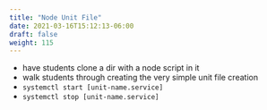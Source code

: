 ```yaml
---
title: "Node Unit File"
date: 2021-03-16T15:12:13-06:00
draft: false
weight: 115
---
```


- have students clone a dir with a node script in it
- walk students through creating the very simple unit file creation
- `systemctl start [unit-name.service]`
- `systemctl stop [unit-name.service]`